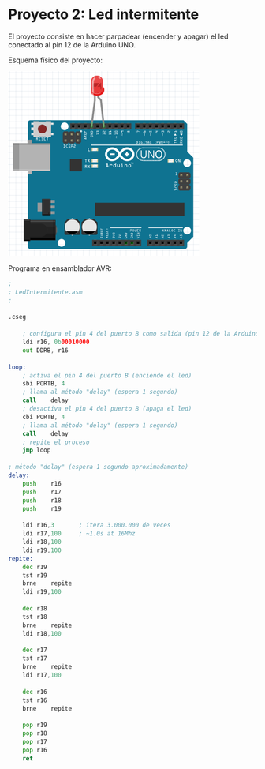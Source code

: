 # Proyecto 2: Led intermitente

El proyecto consiste en hacer parpadear (encender y apagar) el led conectado al pin 12 de la Arduino UNO. 

Esquema físico del proyecto:

![Esquema del proyecto](imagenes/proyecto1-esquema.png)

Programa en ensamblador AVR:

```asm
;
; LedIntermitente.asm
;

.cseg

	; configura el pin 4 del puerto B como salida (pin 12 de la Arduino)
	ldi	r16, 0b00010000
	out	DDRB, r16

loop:
	; activa el pin 4 del puerto B (enciende el led)
	sbi	PORTB, 4
	; llama al método "delay" (espera 1 segundo)
	call	delay
	; desactiva el pin 4 del puerto B (apaga el led)
	cbi	PORTB, 4
	; llama al método "delay" (espera 1 segundo)
	call	delay
	; repite el proceso
	jmp	loop

; método "delay" (espera 1 segundo aproximadamente)
delay:
	push	r16
	push	r17
	push	r18
	push	r19

	ldi	r16,3		; itera 3.000.000 de veces
	ldi	r17,100		; ~1.0s at 16Mhz
	ldi	r18,100		
	ldi	r19,100		
repite:
	dec	r19
	tst	r19
	brne	repite
	ldi	r19,100

	dec	r18
	tst	r18
	brne	repite
	ldi	r18,100

	dec	r17
	tst	r17
	brne	repite
	ldi	r17,100

	dec	r16
	tst	r16
	brne	repite

	pop	r19
	pop	r18
	pop	r17
	pop	r16
	ret
```
